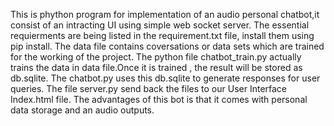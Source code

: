 This is phython program for implementation of an audio personal chatbot,it consist of an intracting UI using simple web socket server.
The essential requierments are being listed in the requirement.txt file, install them using pip install.
The data file contains coversations or data sets which are trained for the working of the project.
The python file chatbot_train.py actually trains the data in data file.Once it is trained , the result will be stored as db.sqlite.
The chatbot.py uses this db.sqlite to generate responses for user queries.
The file server.py send back the files to our User Interface Index.html file.
The advantages of this bot is that it comes with personal data storage and an audio outputs.
